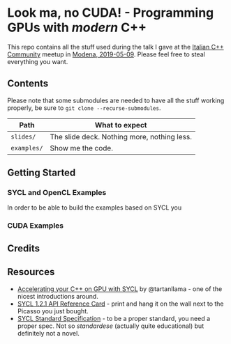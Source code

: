 # Look ma, no CUDA! - Programming GPUs with *modern* C++

This repo contains all the stuff used during the talk I gave at the
[Italian C++ Community](https://www.italiancpp.org/) meetup in 
[Modena, 2019-05-09](https://www.italiancpp.org/event/meetup-maggio2019/).
Please feel free to steal everything you want.

## Contents

Please note that some submodules are needed to have all the stuff working properly, be
sure to `git clone --recurse-submodules`.

| Path        | What to expect                                                                                                                 |
| ----------- | ------------------------------------------- |
| `slides/`   | The slide deck. Nothing more, nothing less. |
| `examples/` | Show me the code. |

## Getting Started

### SYCL and OpenCL Examples

In order to be able to build the examples based on SYCL you

### CUDA Examples

## Credits

## Resources

* [Accelerating your C++ on GPU with SYCL](https://blog.tartanllama.xyz/sycl/) by @tartanllama - one of the nicest introductions around.
* [SYCL 1.2.1 API Reference Card](https://www.khronos.org/files/sycl/sycl-12-reference-card.pdf) - print and hang it on the wall next to the Picasso you just bought.
* [SYCL Standard Specification](https://www.khronos.org/registry/SYCL/) - to be a proper standard, you need a proper spec. Not so *standardese* (actually quite educational) but definitely not a novel.
